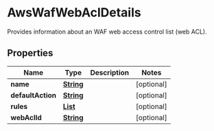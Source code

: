 

# AwsWafWebAclDetails

Provides information about an WAF web access control list (web ACL).

## Properties

| Name | Type | Description | Notes |
|------------ | ------------- | ------------- | -------------|
|**name** | [**String**](String.md) |  |  [optional] |
|**defaultAction** | [**String**](String.md) |  |  [optional] |
|**rules** | [**List**](List.md) |  |  [optional] |
|**webAclId** | [**String**](String.md) |  |  [optional] |



